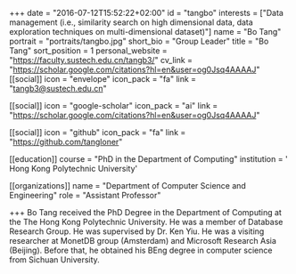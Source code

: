 +++
date = "2016-07-12T15:52:22+02:00"
id = "tangbo"
interests = ["Data management (i.e., similarity search on high dimensional data, data exploration techniques on multi-dimensional dataset)"]
name = "Bo Tang"
portrait = "portraits/tangbo.jpg"
short_bio = "Group Leader"
title = "Bo Tang"
sort_position = 1
personal_website = "https://faculty.sustech.edu.cn/tangb3/"
cv_link = "https://scholar.google.com/citations?hl=en&user=og0Jsq4AAAAJ"
[[social]]
    icon = "envelope"
    icon_pack = "fa"
    link = "tangb3@sustech.edu.cn"


[[social]]
    icon = "google-scholar"
    icon_pack = "ai"
    link = "https://scholar.google.com/citations?hl=en&user=og0Jsq4AAAAJ"

[[social]]
    icon = "github"
    icon_pack = "fa"
    link = "https://github.com/tangloner"

[[education]]
    course = "PhD in the Department of Computing"
    institution = ' Hong Kong Polytechnic University'
 

[[organizations]]
    name = "Department of Computer Science and Engineering"
    role = "Assistant Professor"

+++
Bo Tang received the PhD Degree in the Department of Computing at the The Hong Kong Polytechnic University. He was a member of Database Research Group. He was supervised by Dr. Ken Yiu. He was a visiting researcher at MonetDB group (Amsterdam) and Microsoft Research Asia (Beijing). Before that, he obtained his BEng degree in computer science from Sichuan University.
